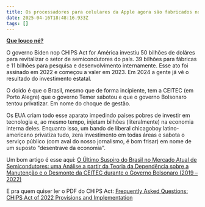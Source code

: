 ```yaml
---
title: Os processadores para celulares da Apple agora são fabricados nos Estados Unidos. Pela TSMC.
date: 2025-04-16T18:48:16.933Z
tags: []
---
```


[**Que louco né?**](https://timculpan.substack.com/p/apple-mobile-processors-are-now-made)

O governo Biden nop CHIPS Act for América investiu 50 bilhões de doláres para revitalizar o setor de semicondutores do país. 39 bilhões para fábricas e 11 bilhões para pesquisa e desenvolvimento internamente. Esse ato foi assinado em 2022 e começou a valer em 2023. Em 2024 a gente já vê o resultado do investimento estatal.

O doido é que o Brasil, mesmo que de forma incipiente, tem a CEITEC (em Porto Alegre) que o governo Temer sabotou e que o governo Bolsonaro tentou privatizar. Em nome do choque de gestão.

Os EUA criam todo esse aparato impedindo países pobres de investir em tecnologia e, ao mesmo tempo, injetam bilhões (literalmente) na economia interna deles. Enquanto isso, um bando de liberal chicagoboy latino-americano privatiza tudo, zera investimento em todas áreas e sabota o serviço público (com aval do nosso jornalismo, é bom frisar) em nome de um suposto "desentrave da economia".

Um bom artigo é esse aqui: [O Último Suspiro do Brasil no Mercado Atual de Semicondutores: uma Análise a partir da Teoria da Dependência sobre a Manutenção e o Desmonte da CEITEC durante o Governo Bolsonaro (2019 – 2022)](https://relacoesexteriores.com.br/brasil-semicondutores-dependencia-ceitec/)

E pra quem quiser ler o PDF do CHIPS Act: [Frequently Asked Questions: CHIPS Act of
2022 Provisions and Implementation](https://crsreports.congress.gov/product/pdf/R/R47523)
